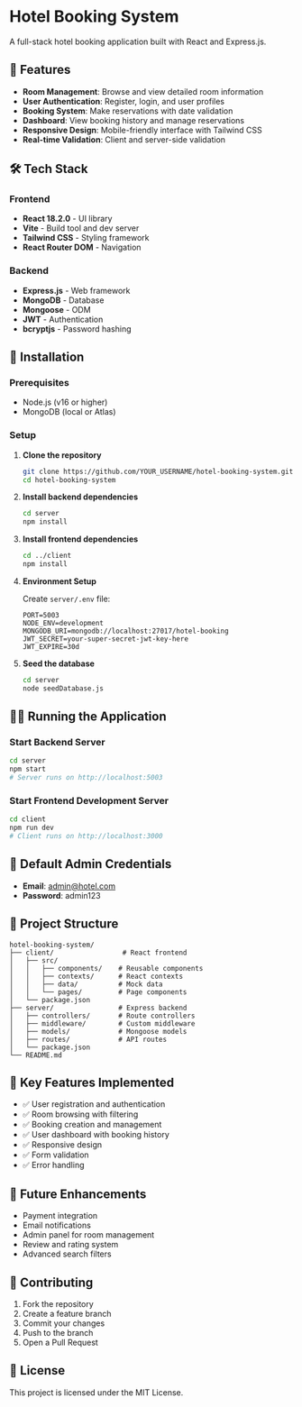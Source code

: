 # Hotel Booking System

A full-stack hotel booking application built with React and Express.js.

## 🏨 Features

- **Room Management**: Browse and view detailed room information
- **User Authentication**: Register, login, and user profiles
- **Booking System**: Make reservations with date validation
- **Dashboard**: View booking history and manage reservations
- **Responsive Design**: Mobile-friendly interface with Tailwind CSS
- **Real-time Validation**: Client and server-side validation

## 🛠 Tech Stack

### Frontend
- **React 18.2.0** - UI library
- **Vite** - Build tool and dev server
- **Tailwind CSS** - Styling framework
- **React Router DOM** - Navigation

### Backend
- **Express.js** - Web framework
- **MongoDB** - Database
- **Mongoose** - ODM
- **JWT** - Authentication
- **bcryptjs** - Password hashing

## 🚀 Installation

### Prerequisites
- Node.js (v16 or higher)
- MongoDB (local or Atlas)

### Setup

1. **Clone the repository**
   ```bash
   git clone https://github.com/YOUR_USERNAME/hotel-booking-system.git
   cd hotel-booking-system
   ```

2. **Install backend dependencies**
   ```bash
   cd server
   npm install
   ```

3. **Install frontend dependencies**
   ```bash
   cd ../client
   npm install
   ```

4. **Environment Setup**
   
   Create `server/.env` file:
   ```env
   PORT=5003
   NODE_ENV=development
   MONGODB_URI=mongodb://localhost:27017/hotel-booking
   JWT_SECRET=your-super-secret-jwt-key-here
   JWT_EXPIRE=30d
   ```

5. **Seed the database**
   ```bash
   cd server
   node seedDatabase.js
   ```

## 🏃‍♂️ Running the Application

### Start Backend Server
```bash
cd server
npm start
# Server runs on http://localhost:5003
```

### Start Frontend Development Server
```bash
cd client
npm run dev
# Client runs on http://localhost:3000
```

## 👤 Default Admin Credentials

- **Email**: admin@hotel.com
- **Password**: admin123

## 📁 Project Structure

```
hotel-booking-system/
├── client/                 # React frontend
│   ├── src/
│   │   ├── components/    # Reusable components
│   │   ├── contexts/      # React contexts
│   │   ├── data/          # Mock data
│   │   └── pages/         # Page components
│   └── package.json
├── server/                # Express backend
│   ├── controllers/       # Route controllers
│   ├── middleware/        # Custom middleware
│   ├── models/            # Mongoose models
│   ├── routes/            # API routes
│   └── package.json
└── README.md
```

## 🎯 Key Features Implemented

- ✅ User registration and authentication
- ✅ Room browsing with filtering
- ✅ Booking creation and management
- ✅ User dashboard with booking history
- ✅ Responsive design
- ✅ Form validation
- ✅ Error handling

## 🔮 Future Enhancements

- Payment integration
- Email notifications
- Admin panel for room management
- Review and rating system
- Advanced search filters

## 🤝 Contributing

1. Fork the repository
2. Create a feature branch
3. Commit your changes
4. Push to the branch
5. Open a Pull Request

## 📄 License

This project is licensed under the MIT License.
